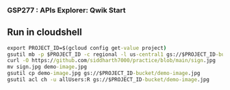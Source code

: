 ### GSP277 :  APIs Explorer: Qwik Start 


## Run in cloudshell
```cmd
export PROJECT_ID=$(gcloud config get-value project)
gsutil mb -p $PROJECT_ID -c regional -l us-central1 gs://$PROJECT_ID-bucket
curl -O https://github.com/siddharth7000/practice/blob/main/sign.jpg
mv sign.jpg demo-image.jpg
gsutil cp demo-image.jpg gs://$PROJECT_ID-bucket/demo-image.jpg
gsutil acl ch -u allUsers:R gs://$PROJECT_ID-bucket/demo-image.jpg
```
